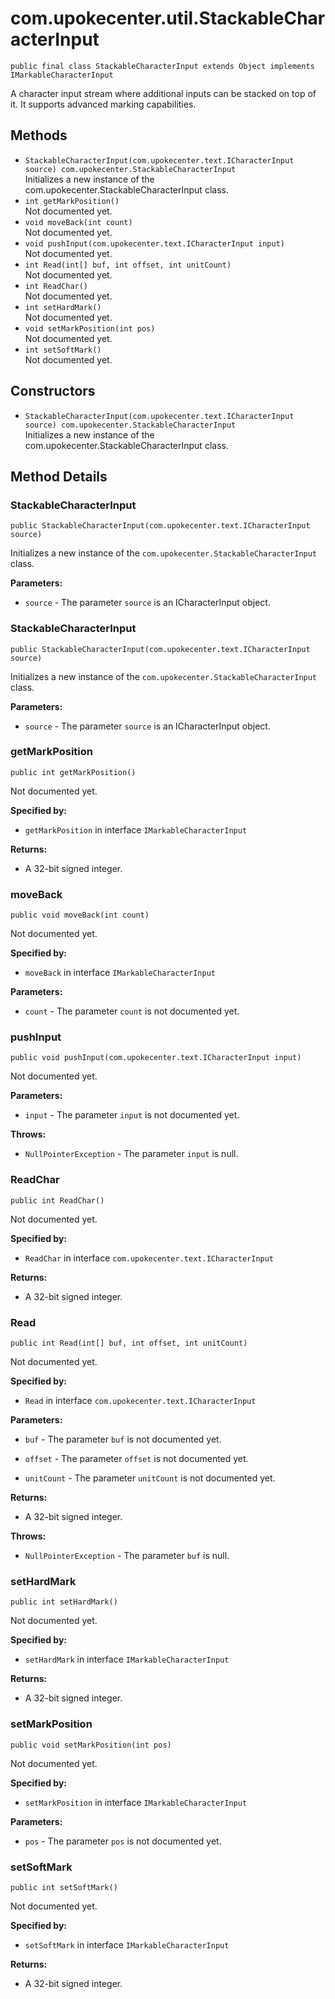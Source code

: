 # com.upokecenter.util.StackableCharacterInput

    public final class StackableCharacterInput extends Object implements IMarkableCharacterInput

A character input stream where additional inputs can be stacked on top of
 it. It supports advanced marking capabilities.

## Methods

* `StackableCharacterInput​(com.upokecenter.text.ICharacterInput source) com.upokecenter.StackableCharacterInput`<br>
 Initializes a new instance of the com.upokecenter.StackableCharacterInput class.
* `int getMarkPosition()`<br>
 Not documented yet.
* `void moveBack​(int count)`<br>
 Not documented yet.
* `void pushInput​(com.upokecenter.text.ICharacterInput input)`<br>
 Not documented yet.
* `int Read​(int[] buf,
    int offset,
    int unitCount)`<br>
 Not documented yet.
* `int ReadChar()`<br>
 Not documented yet.
* `int setHardMark()`<br>
 Not documented yet.
* `void setMarkPosition​(int pos)`<br>
 Not documented yet.
* `int setSoftMark()`<br>
 Not documented yet.

## Constructors

* `StackableCharacterInput​(com.upokecenter.text.ICharacterInput source) com.upokecenter.StackableCharacterInput`<br>
 Initializes a new instance of the com.upokecenter.StackableCharacterInput class.

## Method Details

### StackableCharacterInput
    public StackableCharacterInput​(com.upokecenter.text.ICharacterInput source)
Initializes a new instance of the <code>com.upokecenter.StackableCharacterInput</code> class.

**Parameters:**

* <code>source</code> - The parameter <code>source</code> is an ICharacterInput object.

### StackableCharacterInput
    public StackableCharacterInput​(com.upokecenter.text.ICharacterInput source)
Initializes a new instance of the <code>com.upokecenter.StackableCharacterInput</code> class.

**Parameters:**

* <code>source</code> - The parameter <code>source</code> is an ICharacterInput object.

### getMarkPosition
    public int getMarkPosition()
Not documented yet.

**Specified by:**

* <code>getMarkPosition</code>&nbsp;in interface&nbsp;<code>IMarkableCharacterInput</code>

**Returns:**

* A 32-bit signed integer.

### moveBack
    public void moveBack​(int count)
Not documented yet.

**Specified by:**

* <code>moveBack</code>&nbsp;in interface&nbsp;<code>IMarkableCharacterInput</code>

**Parameters:**

* <code>count</code> - The parameter <code>count</code> is not documented yet.

### pushInput
    public void pushInput​(com.upokecenter.text.ICharacterInput input)
Not documented yet.

**Parameters:**

* <code>input</code> - The parameter <code>input</code> is not documented yet.

**Throws:**

* <code>NullPointerException</code> - The parameter <code>input</code> is null.

### ReadChar
    public int ReadChar()
Not documented yet.

**Specified by:**

* <code>ReadChar</code>&nbsp;in interface&nbsp;<code>com.upokecenter.text.ICharacterInput</code>

**Returns:**

* A 32-bit signed integer.

### Read
    public int Read​(int[] buf, int offset, int unitCount)
Not documented yet.

**Specified by:**

* <code>Read</code>&nbsp;in interface&nbsp;<code>com.upokecenter.text.ICharacterInput</code>

**Parameters:**

* <code>buf</code> - The parameter <code>buf</code> is not documented yet.

* <code>offset</code> - The parameter <code>offset</code> is not documented yet.

* <code>unitCount</code> - The parameter <code>unitCount</code> is not documented yet.

**Returns:**

* A 32-bit signed integer.

**Throws:**

* <code>NullPointerException</code> - The parameter <code>buf</code> is null.

### setHardMark
    public int setHardMark()
Not documented yet.

**Specified by:**

* <code>setHardMark</code>&nbsp;in interface&nbsp;<code>IMarkableCharacterInput</code>

**Returns:**

* A 32-bit signed integer.

### setMarkPosition
    public void setMarkPosition​(int pos)
Not documented yet.

**Specified by:**

* <code>setMarkPosition</code>&nbsp;in interface&nbsp;<code>IMarkableCharacterInput</code>

**Parameters:**

* <code>pos</code> - The parameter <code>pos</code> is not documented yet.

### setSoftMark
    public int setSoftMark()
Not documented yet.

**Specified by:**

* <code>setSoftMark</code>&nbsp;in interface&nbsp;<code>IMarkableCharacterInput</code>

**Returns:**

* A 32-bit signed integer.
